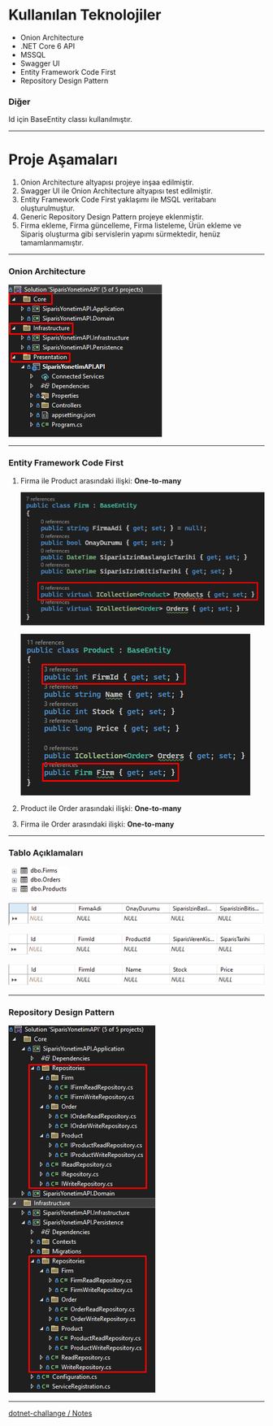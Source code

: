 # Kullanılan Teknolojiler

- Onion Architecture
- .NET Core 6 API
- MSSQL
- Swagger UI
- Entity Framework Code First
- Repository Design Pattern

### Diğer

Id için BaseEntity classı kullanılmıştır.

---

# Proje Aşamaları

1. Onion Architecture altyapısı projeye inşaa edilmiştir.
2. Swagger UI ile Onion Architecture altyapısı test edilmiştir.
3. Entity Framework Code First yaklaşımı ile MSQL veritabanı oluşturulmuştur.
4. Generic Repository Design Pattern projeye eklenmiştir.
5. Firma ekleme, Firma güncelleme, Firma listeleme, Ürün ekleme ve Sipariş oluşturma gibi servislerin yapımı sürmektedir, henüz tamamlanmamıştır.

---

### Onion Architecture

![Untitled](img/Untitled.png)

---

### Entity Framework Code First

1. Firma ile Product arasındaki ilişki: **One-to-many**
    
    ![Untitled](img/Untitled%201.png)
    
    ![Untitled](img/Untitled%202.png)
    
2. Product ile Order arasındaki ilişki: **One-to-many**
3. Firma ile Order arasındaki ilişki: **One-to-many**

---

### Tablo Açıklamaları

![Untitled](img/Untitled%203.png)

![Untitled](img/Untitled%204.png)

![Untitled](img/Untitled%205.png)

![Untitled](img/Untitled%206.png)

---

### Repository Design Pattern

![Untitled](img/Untitled%207.png)

---

[dotnet-challange / Notes](https://tasty-freckle-173.notion.site/dotnet-challange-Notes-cf15e00dfc634a5ba15d27a944614a9f)
